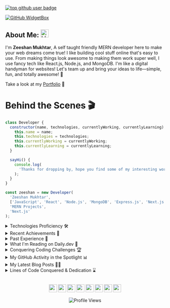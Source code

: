 <!-- github rank -->

[![top github user badge](https://user-badge.committers.top/pakistan/ZeeshanMukhtar1.svg)](https://user-badge.committers.top/pakistan/ZeeshanMukhtar1)

<!-- header image -->

[![GitHub WidgetBox](https://github-widgetbox.vercel.app/api/profile?username=zeeshanMukhtar1&data=followers,repositories,stars,commits&theme=nautilus)](https://github.com/Jurredr/github-widgetbox)

## About Me: <img src="https://raw.githubusercontent.com/Tarikul-Islam-Anik/Animated-Fluent-Emojis/master/Emojis/Smilies/Cowboy%20Hat%20Face.png" alt="Hat Face" width="25" height="25" />

I'm <b>Zeeshan Mukhtar</b>,
A self taught friendly MERN developer here to make your web dreams come true! I like building cool stuff online that's easy to use. From making things look awesome to making them work super well, I use fancy tech like React.js, Node.js, and MongoDB. I'm like a digital handyman for websites! Let's team up and bring your ideas to life—simple, fun, and totally awesome! 🚀

Take a look at my [Portfolio](https://www.codewithzeeshan.me/) 🥂

<!-- intro title -->

# Behind the Scenes 🎬

<!-- intro content -->

```javascript
class Developer {
  constructor(name, technologies, currentlyWorking, currentlyLearning) {
    this.name = name;
    this.technologies = technologies;
    this.currentlyWorking = currentlyWorking;
    this.currentlyLearning = currentlyLearning;
  }

  sayHi() {
    console.log(
      'Thanks for dropping by, hope you find some of my interesting work.'
    );
  }
}

const zeeshan = new Developer(
  'Zeeshan Mukhtar',
  ['JavaScript', 'React', 'Node.js', 'MongoDB', 'Express.js', 'Next.js'],
  'MERN Projects',
  'Next.js'
);
```

<!-- skills -->

<details>
<summary>Technologies Proficiency 🛠️</summary>

<table><tr><td valign="top" width="33%">

### Frontend

<a href="http://github.com/zeeshanMukhtar1/">
<div align="center">  
       <img src="https://skillicons.dev/icons?i=html,css,bootstrap,tailwind,js,ts,react,scss,markdown,&perline=4" /> 
</div>
</a>
</td><td valign="top" width="33%">

### Backend

<a href="http://github.com/zeeshanMukhtar1/">
<div align="center">   
      <img src="https://skillicons.dev/icons?i=nodejs,express,mongo&perline=4" /> 
</div>
</a>
</td><td valign="top" width="33%">
  
### Others
<a href="http://github.com/zeeshanMukhtar1/">
<div align="center">
       <img src="https://skillicons.dev/icons?i=git,github,npm,postman,netlify,vercel,vite,vscode,powershell,yarn,linux,jupyter,prettier,&perline=4" /> 
</div>
</a>
</td></tr></table>
</details>

<!-- achievements -->

<details>
<summary>Recent Achievements 🚀</summary>

- 🚀 **Hacktoberfest Contributor:** Hacktoberfest 2k23 Open Source Contributor. [Verify here](https://www.holopin.io/@zeeshanmukhtar1#)

- 💎 **Google Cloud Seekho Challenge:** Proud winner with the Diamond Badge for significant contributions and achievements in the challenge. [Verify here](https://www.cloudskillsboost.google/public_profiles/6657fd9e-28d1-4374-bad2-f24ba18a66ea)

- 🌐 **Microsoft Ambassador:** Representing Microsoft as an ambassador, I represent Microsoft by organizing and leading challenges, workshops, and informative sessions within the community. [MLSA Profile](https://mvp.microsoft.com/en-US/studentambassadors/profile/55818c21-3733-4588-a953-2090b63aaec6)

- 🌳 **Environmental Advocate:** Contributed to a greener planet by planting a tree through Tree Nation. [Forest of Zeeshan](https://tree-nation.com/trees/view/5281810)

- ⭐ **Skill Development:** Improved my JavaScript skills with a 4-star rating on HackerRank. [HackerRank Profile](https://www.hackerrank.com/ZeeshanMukhtar1)

- 🛡️ **Holopin Badges:** Check out my Holopin badges showcasing my contributions and achievements. [Holopin Profile](https://holopin.io/@zeeshanmukhtar1)

- 🖌️ **CSS Expertise:** Earned certification in CSS, further enhancing my front-end development skills. [View Certificate](https://www.hackerrank.com/certificates/c8e861c702e6)

- 🚀 **JavaScript wizard:** Elevated my mastery of the JavaScript programming language. [View Certificate](https://coursera.org/share/b4d7eb15d70c1b00cd19d00b952716dc)

- 🎓 **Certified in Advanced React:** Completed the Advanced React course, enhancing my web development skills. [See Certificate](https://coursera.org/share/918026f1975c0c52165534d622e891e9)

- 🎓 **Bachelor's in Information Technology:** Graduated from Bahauddin Zakariya University with a degree in IT, providing a strong foundation for my career in technology.

<!-- hacktoberfest winning Kit -->

[![An image of @zeeshanmukhtar1's Holopin badges, which is a link to view their full Holopin profile](https://holopin.me/zeeshanmukhtar1)](https://holopin.io/@zeeshanmukhtar1)

</details>

<!-- past experince -->

<details>
<summary>Past Experience 🏢</summary>

- 🚀 **Full Stack Developer:** At Artifusion, I worked closely with the CTO to design and build the company's Minimum Viable Product (MVP) with Next.Js

- 🌐 **Frontend Developer:** Served as a frontend developer at CodeLab IT Sollutins, where I designed and developed user-friendly interfaces for web applications.

</details>

 <!-- devCard -->

<details>
<summary>What I'm Reading on Daily.dev 📰</summary>

<div align='center'>
 <a href="https://app.daily.dev/zeeshanmukhtar1"><img src="https://api.daily.dev/devcards/v2/jATHDDVMBgxeY9dKUGB4v.png?type=wide&r=d6a" width="652" alt="Zeeshan Mukhtar's Dev Card"/></a>
</div>

</details>

<details>
<summary>Conquering Coding Challenges 🏆</summary>

<div align="center">
 <img src="https://leetcard.jacoblin.cool/ZeeshanMukhtar1?theme=nord&font=Ubuntu&ext=activity" />
</div>

</details>

<!-- github stats -->

<details>
<summary>My GitHub Activity in the Spotlight 📊</summary>

<table>
    <tr>
        <td colspan="2">
             <img src="https://github-readme-activity-graph.vercel.app/graph?username=ZeeshanMukhtar1&theme=react-dark" alt="GitHub Stats" />
        </td>
    </tr>
    <tr width="50%">
        <td><img style="max-height: 200px;" src="https://github-readme-stats.vercel.app/api?username=ZeeshanMukhtar1&show_icons=true&hide_border=true&rank_icon=github&theme=react" alt="GitHub Stats" /></td>
        <td><img style="max-height: 200px;" src="https://github-readme-streak-stats.herokuapp.com/?user=ZeeshanMukhtar1&theme=react&hide_border=true" alt="GitHub Streak" /></td>
    </tr>
    <tr>
        <td colspan="2" align="center">
  <img src="https://github-readme-stats.vercel.app/api/top-langs/?username=ZeeshanMukhtar1&langs_count=20&layout=compact&theme=tokyonight&card_width=600" alt="Coding language cocktail" />
        </td>
    </tr>
    <tr>
        <td colspan="2" align="center">
  <img src="https://api.githubtrends.io/user/svg/ZeeshanMukhtar1/langs?time_range=one_year&include_private=True&theme=dark" alt="Coding language cocktail" />
        </td>
    </tr>
</table>
</details>
  <!-- articles -->

<!-- article -->
<details>
<summary>My Latest Blog Posts  👨‍🎓 </summary>

<img height="20" src="https://acegif.com/wp-content/uploads/2020/b72nv6/partyparrt-30.gif"> [MongoDB Data Modeling](https://zeeshanmukhtar1.hashnode.dev/mastering-mongodb-data-modeling?source=more_articles_bottom_blogs)

<img height="20" src="https://acegif.com/wp-content/uploads/2020/b72nv6/partyparrt-30.gif"> [Redux beginner Guide](https://zeeshanmukhtar1.hashnode.dev/redux-toolkit-guide)

<img height="20" src="https://acegif.com/wp-content/uploads/2020/b72nv6/partyparrt-30.gif"> [Your First Open-Source Contribution](https://zeeshanmukhtar1.hashnode.dev/your-first-open-source-contribution)

<img height="20" src="https://acegif.com/wp-content/uploads/2020/b72nv6/partyparrt-30.gif"> [The Secrets to Open Source Success](https://zeeshanmukhtar1.hashnode.dev/the-secrets-to-open-source-success)

<img height="20" src="https://acegif.com/wp-content/uploads/2020/b72nv6/partyparrt-30.gif"> [Building a Node.js and MongoDB Web Application](https://zeeshanmukhtar1.hashnode.dev/building-a-nodejs-and-mongodb-web-application-a-step-by-step-guide)

</details>
<details>
<summary>Lines of Code Conquered & Dedication ⌛ </summary>

<p align="center">
  
  <a href="https://wakatime.com/@018c11a7-c257-4c7e-a0c7-25addbf10c4c">
    <img src="https://wakatime.com/badge/user/018c11a7-c257-4c7e-a0c7-25addbf10c4c.svg?style=for-the-badge" alt="Counting Keystrokes">
  </a>
  <br/>
  <a href="https://wakatime.com/@018c11a7-c257-4c7e-a0c7-25addbf10c4c">
    <img src="https://img.shields.io/endpoint?style=social&color=222&url=https%3A%2F%2Fapi.codetime.dev%2Fshield%3Fid%3D25334%26project%3D%26in=0" alt="CodeTime Badge">
  </a>
  <br/>
  
  <img src="https://img.shields.io/badge/From%20Hello%20World%20I%27ve%20Written-900k%20lines%20of%20code-blue" alt="Lines of Code">
</p>
</details>

  <!-- animated images footer -->
<p align="center" style="margin-top: 30px;">
    <img src="https://emojis.slackmojis.com/emojis/images/1598364417/10264/partykeanu.gif" width="25" height="25"/> 
    <img src="https://emojis.slackmojis.com/emojis/images/1450319445/43/mario.gif" width="25" height="25"/> 
    <img src="https://emojis.slackmojis.com/emojis/images/1450372448/149/sonic.gif" width="25" height="25"/> 
    <img src="https://emojis.slackmojis.com/emojis/images/1450458551/184/nyancat_big.gif" width="25" height="25"/> 
    <img src="https://emojis.slackmojis.com/emojis/images/1450785773/250/mega.gif" width="25" height="25"/> 
    <img src="https://emojis.slackmojis.com/emojis/images/1578512858/7452/danceydoge.gif" width="25" height="25"/>
    <img src="https://emojis.slackmojis.com/emojis/images/1460579133/354/doom_look.gif" width="25" height="25"/>
    <img src="https://emojis.slackmojis.com/emojis/images/1460579188/357/doom_lost_soul.gif" width="25" height="25"/> 
</p>
<!-- profile hits -->
<p align="center">
  <img src="https://visitcount.itsvg.in/api?id=ZeeshanMukhtar1&label=Profile%20Visits&pretty=true" alt="Profile Views">
</p>
